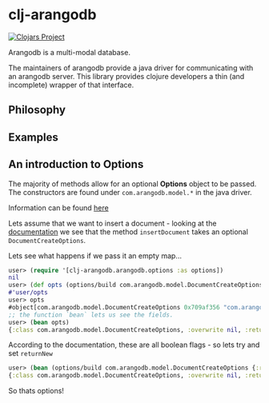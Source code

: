# clj-arangodb

[![Clojars Project](https://img.shields.io/clojars/v/beoliver/clj-arangodb.svg)](https://clojars.org/beoliver/clj-arangodb)

Arangodb is a multi-modal database.

The maintainers of arangodb provide a java driver for communicating with an arangodb server.
This library provides clojure developers a thin (and incomplete) wrapper of that interface.

## Philosophy

## Examples

## An introduction to Options

The majority of methods allow for an optional **Options** object to be passed.
The constructors are found under `com.arangodb.model.*` in the java driver.

Information can be found [here](https://docs.arangodb.com/devel/Drivers/Java/Reference/)

Lets assume that we want to insert a document - looking at the [documentation](https://docs.arangodb.com/devel/Drivers/Java/Reference/Collection/DocumentManipulation.html) we see that the method `insertDocument` takes an optional `DocumentCreateOptions`.

Lets see what happens if we pass it an empty map...

```clojure
user> (require '[clj-arangodb.arangodb.options :as options])
nil
user> (def opts (options/build com.arangodb.model.DocumentCreateOptions {}))
#'user/opts
user> opts
#object[com.arangodb.model.DocumentCreateOptions 0x709af356 "com.arangodb.model.DocumentCreateOptions@709af356"]
;; the function `bean` lets us see the fields.
user> (bean opts)
{:class com.arangodb.model.DocumentCreateOptions, :overwrite nil, :returnNew nil, :returnOld nil, :silent nil, :waitForSync nil}
```
According to the documentation, these are all boolean flags - so lets try and set `returnNew`

```clojure
user> (bean (options/build com.arangodb.model.DocumentCreateOptions {:returnNew true}))
{:class com.arangodb.model.DocumentCreateOptions, :overwrite nil, :returnNew true, :returnOld nil, :silent nil, :waitForSync nil}
```
So thats options!
